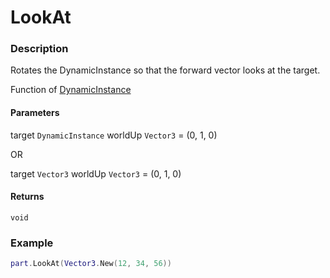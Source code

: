 # LookAt

### Description

Rotates the DynamicInstance so that the forward vector looks at the target.

Function of [DynamicInstance](/classes/DynamicInstance/)

#### Parameters

target `DynamicInstance`
worldUp `Vector3` = (0, 1, 0)

OR

target `Vector3`
worldUp `Vector3` = (0, 1, 0)

#### Returns

`void`

### Example

```lua
part.LookAt(Vector3.New(12, 34, 56))
```
